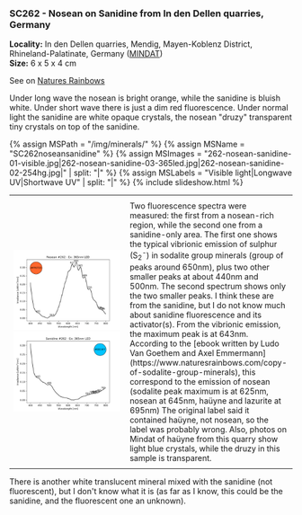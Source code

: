 
### <a name="SC262"></a> SC262 - Nosean on Sanidine from In den Dellen quarries, Germany

**Locality:**  In den Dellen quarries, Mendig, Mayen-Koblenz District, Rhineland-Palatinate, Germany ([MINDAT](https://www.mindat.org/loc-71520.html))  
**Size:** 6 x 5 x 4 cm  

See on [Natures Rainbows](https://www.naturesrainbows.com/single-post/2020/06/25/Nosean-on-Sanidine-from-In-den-Dellen-quarries-Germany)

Under long wave the nosean is bright orange, while the sanidine is bluish
white. Under short wave there is just a dim red fluorescence. Under normal
light the sanidine are white opaque crystals, the nosean "druzy" transparent
tiny crystals on top of the sanidine.  

{% assign MSPath = "/img/minerals/" %}
{% assign MSName = "SC262noseansanidine" %}
{% assign MSImages = "262-nosean-sanidine-01-visible.jpg|262-nosean-sanidine-03-365led.jpg|262-nosean-sanidine-02-254hg.jpg|" | split: "|" %}
{% assign MSLabels = "Visible light|Longwave UV|Shortwave UV" | split: "|" %}
{% include slideshow.html %}

<table width="100%">
<tr>
<td width="50%">
<img src="/img/spectra/262-nosean-365led.png" width="100%" >
<img src="/img/spectra/262-sanidine-365led.png" width="100%" >
</td>
<td width="50%" style="padding:10px">
Two fluorescence spectra were measured: the first from a nosean-rich region,
while the second one from a sanidine-only area. The first one shows the typical
vibrionic emission of sulphur (S<sub>2</sub><sup>-</sup>) in sodalite group minerals
(group of peaks around 650nm), plus two other smaller peaks at about 440nm and
500nm. The second spectrum shows only the two smaller peaks. I think these are
from the sanidine, but I do not know much about sanidine fluorescence and its
activator(s).  From the vibrionic emission, the maximum peak is at 643nm.
According to the [ebook written by Ludo Van Goethem and Axel
Emmermann](https://www.naturesrainbows.com/copy-of-sodalite-group-minerals),
this correspond to the emission of nosean (sodalite peak maximum is at 625nm,
nosean at 645nm, haüyne and lazurite at 695nm) The original label said it
contained haüyne, not nosean, so the label was probably wrong.  Also, photos on
Mindat of haüyne from this quarry show light blue crystals, while the druzy in
this sample is transparent.
</td></tr></table>

There is another white translucent mineral mixed with the sanidine (not
fluorescent), but I don't know what it is (as far as I know, this could be the
sanidine, and the fluorescent one an unknown).

